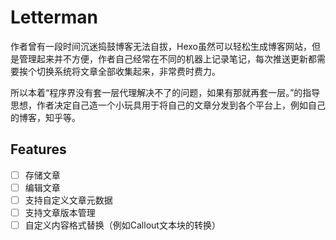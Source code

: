 
# Letterman

作者曾有一段时间沉迷捣鼓博客无法自拔，Hexo虽然可以轻松生成博客网站，但是管理起来并不方便，作者自己经常在不同的机器上记录笔记，每次推送更新都需要挨个切换系统将文章全部收集起来，非常费时费力。

所以本着“程序界没有套一层代理解决不了的问题，如果有那就再套一层。”的指导思想，作者决定自己造一个小玩具用于将自己的文章分发到各个平台上，例如自己的博客，知乎等。


## Features

- [ ] 存储文章
- [ ] 编辑文章
- [ ] 支持自定义文章元数据
- [ ] 支持文章版本管理
- [ ] 自定义内容格式替换（例如Callout文本块的转换） 